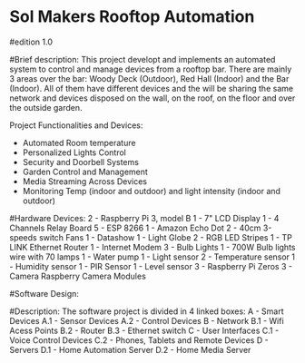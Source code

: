 # Sol Makers Rooftop Automation
#edition 1.0

#Brief description:
This project developt and implements an automated system to control and manage devices from a rooftop bar. There are mainly 3 areas over the bar: Woody Deck (Outdoor), Red Hall (Indoor) and the Bar (Indoor). All of them have different devices and the will be sharing the same network and devices disposed on the wall, on the roof, on the floor and over the outside garden. 
 
Project Functionalities and Devices:
- Automated Room temperature 
- Personalized Lights Control
- Security and Doorbell Systems
- Garden Control and Management
- Media Streaming  Across Devices
- Monitoring Temp (indoor and outdoor) and light intensity (indoor and outdoor) 

#Hardware Devices:
2 - Raspberry Pi 3, model B
1 - 7" LCD Display
1 - 4 Channels Relay Board
5 - ESP 8266
1 - Amazon Echo Dot
2 - 40cm 3-speeds switch Fans
1 - Datashow
1 - Light Globe
2 - RGB LED Stripes
1 - TP LINK Ethernet Router
1 - Internet Modem
3 - Bulb Lights
1 - 700W Bulb lights wire with 70 lamps
1 - Water pump
1 - Light sensor
2 - Temperature sensor
1 - Humidity sensor
1 - PIR Sensor
1 - Level sensor
3 - Raspberry Pi Zeros
3 - Camera Raspberry Camera Modules

#Software Design:

#Description:
The software project is divided in 4 linked boxes:
 A - Smart Devices
  A.1 - Sensor Devices
  A.2 - Control Devices
 B - Network
  B.1 - Wifi Acess Points
  B.2 - Router
  B.3 - Ethernet switch
 C - User Interfaces
  C.1 - Voice Control Devices
  C.2 - Phones, Tablets and Remote Devices
 D - Servers
  D.1 - Home Automation Server
  D.2 - Home Media Server


